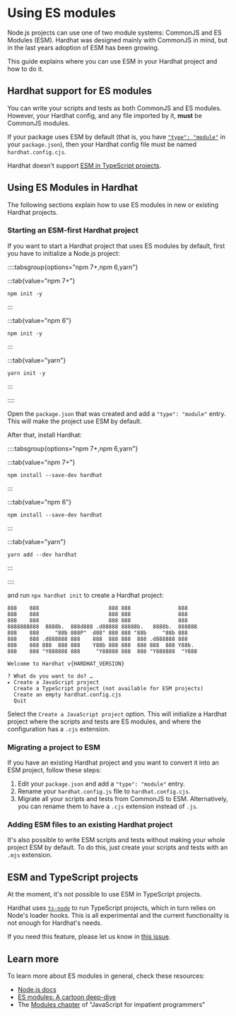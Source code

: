 # Using ES modules

Node.js projects can use one of two module systems: CommonJS and ES Modules (ESM). Hardhat was designed mainly with CommonJS in mind, but in the last years adoption of ESM has been growing.

This guide explains where you can use ESM in your Hardhat project and how to do it.

## Hardhat support for ES modules

You can write your scripts and tests as both CommonJS and ES modules. However, your Hardhat config, and any file imported by it, **must** be CommonJS modules.

If your package uses ESM by default (that is, you have [`"type": "module"`](https://nodejs.org/api/packages.html#type) in your `package.json`), then your Hardhat config file must be named `hardhat.config.cjs`.

Hardhat doesn't support [ESM in TypeScript projects](#esm-and-typescript-projects).

## Using ES Modules in Hardhat

The following sections explain how to use ES modules in new or existing Hardhat projects.

### Starting an ESM-first Hardhat project

If you want to start a Hardhat project that uses ES modules by default, first you have to initialize a Node.js project:

::::tabsgroup{options="npm 7+,npm 6,yarn"}

:::tab{value="npm 7+"}

```
npm init -y
```

:::

:::tab{value="npm 6"}

```
npm init -y
```

:::

:::tab{value="yarn"}

```
yarn init -y
```

:::

::::

Open the `package.json` that was created and add a `"type": "module"` entry. This will make the project use ESM by default.

After that, install Hardhat:

::::tabsgroup{options="npm 7+,npm 6,yarn"}

:::tab{value="npm 7+"}

```
npm install --save-dev hardhat
```

:::

:::tab{value="npm 6"}

```
npm install --save-dev hardhat
```

:::

:::tab{value="yarn"}

```
yarn add --dev hardhat
```

:::

::::

and run `npx hardhat init` to create a Hardhat project:

```
888    888                      888 888               888
888    888                      888 888               888
888    888                      888 888               888
8888888888  8888b.  888d888 .d88888 88888b.   8888b.  888888
888    888     "88b 888P"  d88" 888 888 "88b     "88b 888
888    888 .d888888 888    888  888 888  888 .d888888 888
888    888 888  888 888    Y88b 888 888  888 888  888 Y88b.
888    888 "Y888888 888     "Y88888 888  888 "Y888888  "Y888

Welcome to Hardhat v{HARDHAT_VERSION}

? What do you want to do? …
▸ Create a JavaScript project
  Create a TypeScript project (not available for ESM projects)
  Create an empty hardhat.config.cjs
  Quit
```

Select the `Create a JavaScript project` option. This will initialize a Hardhat project where the scripts and tests are ES modules, and where the configuration has a `.cjs` extension.

### Migrating a project to ESM

If you have an existing Hardhat project and you want to convert it into an ESM project, follow these steps:

1. Edit your `package.json` and add a `"type": "module"` entry.
2. Rename your `hardhat.config.js` file to `hardhat.config.cjs`.
3. Migrate all your scripts and tests from CommonJS to ESM. Alternatively, you can rename them to have a `.cjs` extension instead of `.js`.

### Adding ESM files to an existing Hardhat project

It's also possible to write ESM scripts and tests without making your whole project ESM by default. To do this, just create your scripts and tests with an `.mjs` extension.

## ESM and TypeScript projects

At the moment, it's not possible to use ESM in TypeScript projects.

Hardhat uses [`ts-node`](https://typestrong.org/ts-node/) to run TypeScript projects, which in turn relies on Node's loader hooks. This is all experimental and the current functionality is not enough for Hardhat's needs.

If you need this feature, please let us know in [this issue](https://github.com/NomicFoundation/hardhat/issues/3385).

## Learn more

To learn more about ES modules in general, check these resources:

- [Node.js docs](https://nodejs.org/api/packages.html)
- [ES modules: A cartoon deep-dive](https://hacks.mozilla.org/2018/03/es-modules-a-cartoon-deep-dive/)
- The [Modules chapter](https://exploringjs.com/impatient-js/ch_modules.html) of "JavaScript for impatient programmers"

